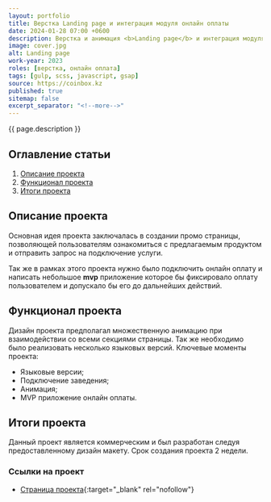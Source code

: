 ```yaml
---
layout: portfolio
title: Верстка Landing page и интеграция модуля онлайн оплаты
date: 2024-01-28 07:00 +0600
description: Верстка и анимация <b>Landing page</b> и интеграция модуля онлайн оплаты через пластиковые карты.
image: cover.jpg
alt: Landing page
work-year: 2023
roles: [верстка, онлайн оплата]
tags: [gulp, scss, javascript, gsap]
source: https://coinbox.kz
published: true
sitemap: false
excerpt_separator: "<!--more-->"
---
```


{{ page.description }}

<!--more-->

## <span class="attention">Оглавление</span> статьи

1. [Описание проекта](#intro)
2. [Функционал проекта](#base)
3. [Итоги проекта](#total)

<h2 id="intro"><span class="attention">Описание</span> проекта</h2>

Основная идея проекта заключалась в создании промо страницы, позволяющей пользователям ознакомиться с предлагаемым продуктом и отправить запрос на подключение услуги.

Так же в рамках этого проекта нужно было подключить онлайн оплату и написать небольшое **mvp** приложение которое бы фиксировало оплату пользователем и допускало бы его до дальнейших действий.

<h2 id="base"><span class="attention">Функционал</span> проекта</h2>

Дизайн проекта предполагал множественную анимацию при взаимодействии со всеми секциями страницы. Так же необходимо было реализовать несколько языковых версий. Ключевые моменты проекта:

- Языковые версии;
- Подключение заведения;
- Анимация;
- MVP приложение онлайн оплаты.

<h2 id="total"><span class="attention">Итоги</span> проекта</h2>

Данный проект является коммерческим и был разработан следуя предоставленному дизайн макету. Срок создания проекта 2 недели.

<h3>Ссылки на проект</h3>

- [Страница проекта](https://coinbox.kz){:target="_blank" rel="nofollow"}
